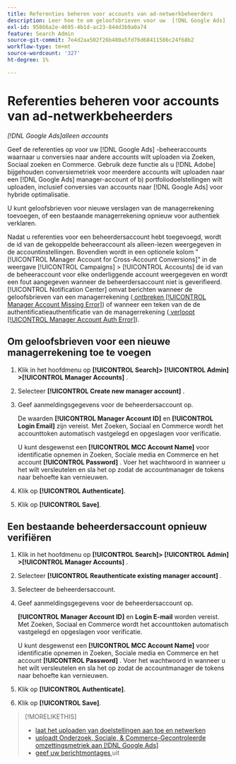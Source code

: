 ```yaml
---
title: Referenties beheren voor accounts van ad-netwerkbeheerders
description: Leer hoe te om geloofsbrieven voor uw  [!DNL Google Ads]  managerrekeningen te verstrekken.
exl-id: 95866a2e-4695-4b1d-ac23-844d3b9a0a74
feature: Search Admin
source-git-commit: 7e4d2aa502f26b480a5fd76d68411586c24f68b2
workflow-type: tm+mt
source-wordcount: '327'
ht-degree: 1%

---
```


# Referenties beheren voor accounts van ad-netwerkbeheerders

*[!DNL Google Ads]alleen accounts*

Geef de referenties op voor uw [!DNL Google Ads] -beheeraccounts waarnaar u conversies naar andere accounts wilt uploaden via Zoeken, Sociaal zoeken en Commerce. Gebruik deze functie als u [!DNL Adobe] bijgehouden conversiemetriek voor meerdere accounts wilt uploaden naar een [!DNL Google Ads] manager-account of b) portfoliodoelstellingen wilt uploaden, inclusief conversies van accounts naar [!DNL Google Ads] voor hybride optimalisatie.

<!-- [Maybe later: and c) sync conversion value rules for accounts that use cross-account conversion tracking with Google Ads.] -->

U kunt geloofsbrieven voor nieuwe verslagen van de managerrekening toevoegen, of een bestaande managerrekening opnieuw voor authentiek verklaren.

Nadat u referenties voor een beheerdersaccount hebt toegevoegd, wordt de id van de gekoppelde beheeraccount als alleen-lezen weergegeven in de accountinstellingen. Bovendien wordt in een optionele kolom &quot;[!UICONTROL Manager Account for Cross-Account Conversions]&quot; in de weergave [!UICONTROL Campaigns] > [!UICONTROL Accounts] de id van de beheeraccount voor elke onderliggende account weergegeven en wordt een fout aangegeven wanneer de beheerdersaccount niet is geverifieerd. [!UICONTROL Notification Center] omvat berichten wanneer de geloofsbrieven van een managerrekening ([ ontbreken [!UICONTROL Manager Account Missing Error]](/help/search-social-commerce/notifications/notification-about.md)) of wanneer een teken van de de authentificatieauthentificatie van de managerrekening ([ verloopt [!UICONTROL Manager Account Auth Error]](/help/search-social-commerce/notifications/notification-about.md)).

## Om geloofsbrieven voor een nieuwe managerrekening toe te voegen

1. Klik in het hoofdmenu op **[!UICONTROL Search]> [!UICONTROL Admin] >[!UICONTROL Manager Accounts]** .

1. Selecteer **[!UICONTROL Create new manager account]** .

1. Geef aanmeldingsgegevens voor de beheerdersaccount op.

   De waarden **[!UICONTROL Manager Account ID]** en **[!UICONTROL Login Email]** zijn vereist. Met Zoeken, Sociaal en Commerce wordt het accounttoken automatisch vastgelegd en opgeslagen voor verificatie.

   U kunt desgewenst een **[!UICONTROL MCC Account Name]** voor identificatie opnemen in Zoeken, Sociale media en Commerce en het account **[!UICONTROL Password]** . Voer het wachtwoord in wanneer u het wilt versleutelen en sla het op zodat de accountmanager de tokens naar behoefte kan vernieuwen.

1. Klik op **[!UICONTROL Authenticate]**.

1. Klik op **[!UICONTROL Save]**.

## Een bestaande beheerdersaccount opnieuw verifiëren

1. Klik in het hoofdmenu op **[!UICONTROL Search]> [!UICONTROL Admin] >[!UICONTROL Manager Accounts]** .

1. Selecteer **[!UICONTROL Reauthenticate existing manager account]** .

1. Selecteer de beheerdersaccount.

1. Geef aanmeldingsgegevens voor de beheerdersaccount op.

   **[!UICONTROL Manager Account ID]** en **Login E-mail** worden vereist. Met Zoeken, Sociaal en Commerce wordt het accounttoken automatisch vastgelegd en opgeslagen voor verificatie.

   U kunt desgewenst een **[!UICONTROL MCC Account Name]** voor identificatie opnemen in Zoeken, Sociale media en Commerce en het account **[!UICONTROL Password]** . Voer het wachtwoord in wanneer u het wilt versleutelen en sla het op zodat de accountmanager de tokens naar behoefte kan vernieuwen.

1. Klik op **[!UICONTROL Authenticate]**.

1. Klik op **[!UICONTROL Save]**.

>[!MORELIKETHIS]
>
>* [ laat het uploaden van doelstellingen aan toe en netwerken ](/help/search-social-commerce/tools/objective-upload-to-networks.md)
>* [ uploadt Onderzoek, Sociale, &amp; Commerce-Gecontroleerde omzettingsmetriek aan  [!DNL Google Ads]](/help/search-social-commerce/tools/conversion-metrics-upload-to-google.md)
>* [ geef uw berichtmontages ](/help/search-social-commerce/notifications/notification-edit.md) uit

